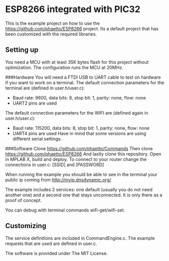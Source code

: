 # ESP8266 integrated with PIC32
This is the example project on how to use the https://github.com/phaetto/ESP8266 project.
Its a default project that has been customized with the required libraries.

## Setting up
You need a MCU with at least 35K bytes flash for this project without optimization.
The configuration runs the MCU at 20MHz.

###Hardware
You will need a FTDI USB to UART cable to test on hardware if you want to work on a terminal.
The default connection parameters for the terminal are (defined in user.h/user.c):
* Baud rate: 9600, data bits: 8, stop bit: 1, parity: none, flow: none
* UART2 pins are used

The default connection parameters for the WIFI are (defined again in user.h/user.c):
* Baud rate: 115200, data bits: 8, stop bit: 1, parity: none, flow: none
* UART4 pins are used
Have in mind that some versions are using different serial settings.

###Software
Clone https://github.com/phaetto/Commands
Then clone https://github.com/phaetto/ESP8266
And lastly clone this repository. Open in MPLAB X, build and deploy.
To connect to your router change the connections in user.c: [SSID] and [PASSWORD]

When running the example you should be able to see in the terminal your public ip coming from http://myip.dnsdynamic.org/

The example includes 2 services: one default (usually you do not need another one) and a second one that stays unconnected. It is only there as a proof of concept.

You can debug with terminal commands wifi-get/wifi-set.

## Customizing
The service definitions are included in CommandEngine.c.
The example requests that are used are defined in user.c.

The software is provided under The MIT License.

